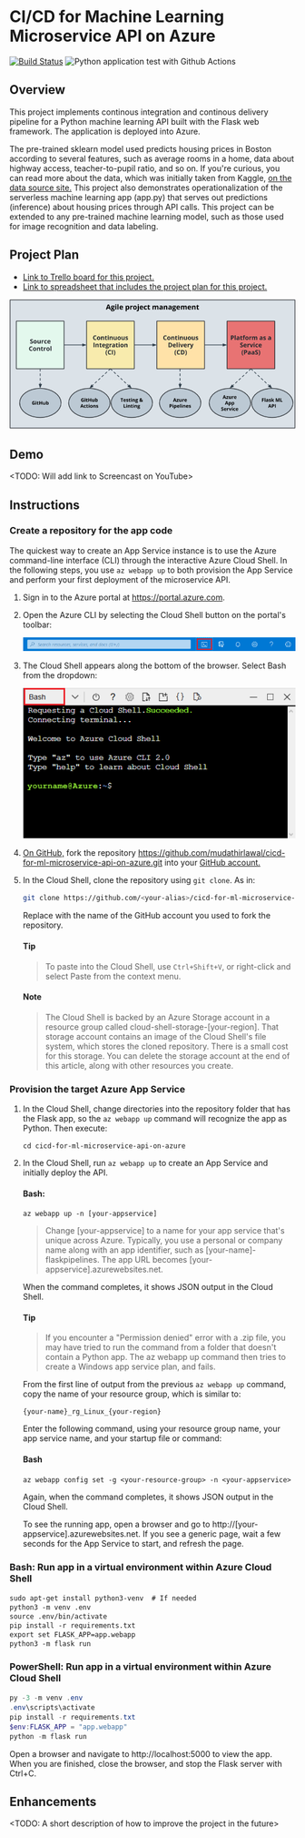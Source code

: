 # CI/CD for Machine Learning Microservice API on Azure
[![Build Status](https://dev.azure.com/smartkidshub/ml-microservice-api/_apis/build/status/mudathirlawal.cicd-for-ml-microservice-api-on-azure?branchName=ops)](https://dev.azure.com/smartkidshub/ml-microservice-api/_build/latest?definitionId=1&branchName=ops)
![Python application test with Github Actions](https://github.com/mudathirlawal/cicd-for-ml-microservice-api-on-azure/workflows/Python%20application%20test%20with%20Github%20Actions/badge.svg)

## Overview

This project implements continous integration and continous delivery pipeline 
for a Python machine learning API built with the Flask web framework. The 
application is deployed into Azure.

The pre-trained sklearn model used predicts housing prices in Boston according to 
several features, such as average rooms in a home, data about highway access, 
teacher-to-pupil ratio, and so on. If you're curious, you can read more about the 
data, which was initially taken from Kaggle, [on the data source site.](https://www.kaggle.com/c/boston-housing) 
This project also demonstrates operationalization of the serverless machine learning 
app (app.py) that serves out predictions (inference) about housing prices through API 
calls. This project can be extended to any pre-trained machine learning model, such as 
those used for image recognition and data labeling.

## Project Plan

- [Link to Trello board for this project.](https://trello.com/b/IeN7udTH/ci-cd-for-ml-microservice-api-on-azure)
- [Link to spreadsheet that includes the project plan for this project.](https://docs.google.com/spreadsheets/d/1BEQnOTNx_PSh0zwm3Q15BGol5n4bmwO2J6IBVqrMSo0/edit?usp=sharing)

![alt text](/readme-images/building-a-ci-cd-pipeline.png)

## Demo

<TODO: Will add link to Screencast on YouTube>

## Instructions

### Create a repository for the app code

The quickest way to create an App Service instance is to use the Azure command-line 
interface (CLI) through the interactive Azure Cloud Shell. In the following steps, 
you use `az webapp up` to both provision the App Service and perform your first 
deployment of the microservice API.

1. Sign in to the Azure portal at https://portal.azure.com.
2. Open the Azure CLI by selecting the Cloud Shell button on the portal's toolbar:

   ![alt text](/readme-images/azure-cloud-shell-button.png)

3. The Cloud Shell appears along the bottom of the browser. Select Bash from the dropdown:

   ![alt text](/readme-images/azure-cloud-shell-interface.png)

4. [On GitHub,](https://github.com) fork the repository https://github.com/mudathirlawal/cicd-for-ml-microservice-api-on-azure.git 
   into your [GitHub account.](https://github.com)

5. In the Cloud Shell, clone the repository using `git clone`. As in:

   ```bash
   git clone https://github.com/<your-alias>/cicd-for-ml-microservice-api-on-azure
   ```
   Replace <your-alias> with the name of the GitHub account you used to fork the repository.
   
   #### Tip

   > To paste into the Cloud Shell, use `Ctrl+Shift+V`, or right-click and select Paste from 
   > the context menu.

   #### Note

   > The Cloud Shell is backed by an Azure Storage account in a resource group called 
   > cloud-shell-storage-[your-region]. That storage account contains an image of the 
   > Cloud Shell's file system, which stores the cloned repository. There is a small 
   > cost for this storage. You can delete the storage account at the end of this 
   > article, along with other resources you create.
   
### Provision the target Azure App Service

1. In the Cloud Shell, change directories into the repository folder that has the Flask 
   app, so the `az webapp up` command will recognize the app as Python. Then execute: 
   
   ```shell
   cd cicd-for-ml-microservice-api-on-azure
   ```
   
2. In the Cloud Shell, run `az webapp up` to create an App Service and initially deploy the API.  
   
   #### Bash:

   ```shell
   az webapp up -n [your-appservice]
   ```

   > Change [your-appservice] to a name for your app service that's unique across Azure. 
   > Typically, you use a personal or company name along with an app identifier, such as 
   > [your-name]-flaskpipelines. The app URL becomes [your-appservice].azurewebsites.net.

     When the command completes, it shows JSON output in the Cloud Shell.

   #### Tip

   > If you encounter a "Permission denied" error with a .zip file, you may have tried
   > to run the command from a folder that doesn't contain a Python app. The az webapp 
   > up command then tries to create a Windows app service plan, and fails.

   From the first line of output from the previous `az webapp up` command, 
   copy the name of your resource group, which is similar to:
   ```
   {your-name}_rg_Linux_{your-region}
   ```

   Enter the following command, using your resource group name, your app service name, and your 
   startup file or command:

   #### Bash

   ```shell
   az webapp config set -g <your-resource-group> -n <your-appservice> 
   ```

   Again, when the command completes, it shows JSON output in the Cloud Shell.

   To see the running app, open a browser and go to http://[your-appservice].azurewebsites.net. 
   If you see a generic page, wait a few seconds for the App Service to start, and refresh the 
   page.

### Bash: Run app in a virtual environment within Azure Cloud Shell

```shell
sudo apt-get install python3-venv  # If needed 
python3 -m venv .env
source .env/bin/activate
pip install -r requirements.txt
export set FLASK_APP=app.webapp
python3 -m flask run
```

### PowerShell: Run app in a virtual environment within Azure Cloud Shell

```PowerShell
py -3 -m venv .env
.env\scripts\activate
pip install -r requirements.txt
$env:FLASK_APP = "app.webapp"
python -m flask run
```

Open a browser and navigate to http://localhost:5000 to view the app. When you are 
finished, close the browser, and stop the Flask server with Ctrl+C.

## Enhancements
<TODO: A short description of how to improve the project in the future>
